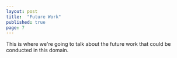```yaml
---
layout: post
title:  "Future Work"
published: true
page: 7
---
```


This is where we're going to talk about the future work that could be conducted in this domain.